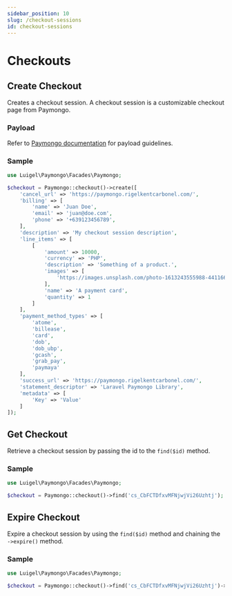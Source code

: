 ```yaml
---
sidebar_position: 10
slug: /checkout-sessions
id: checkout-sessions
---
```


# Checkouts

## Create Checkout

Creates a checkout session. A checkout session is a customizable checkout page from Paymongo.

### Payload

Refer to [Paymongo documentation](https://developers.paymongo.com/reference/checkout-session-resource) for payload guidelines.

### Sample

```php
use Luigel\Paymongo\Facades\Paymongo;

$checkout = Paymongo::checkout()->create([
    'cancel_url' => 'https://paymongo.rigelkentcarbonel.com/',
    'billing' => [
        'name' => 'Juan Doe',
        'email' => 'juan@doe.com',
        'phone' => '+639123456789',
    ],
    'description' => 'My checkout session description',
    'line_items' => [
        [
            'amount' => 10000,
            'currency' => 'PHP',
            'description' => 'Something of a product.',
            'images' => [
                'https://images.unsplash.com/photo-1613243555988-441166d4d6fd?ixlib=rb-4.0.3&ixid=MnwxMjA3fDB8MHxwaG90by1wYWdlfHx8fGVufDB8fHx8&auto=format&fit=crop&w=1170&q=80'
            ],
            'name' => 'A payment card',
            'quantity' => 1
        ]
    ],
    'payment_method_types' => [
        'atome',
        'billease',
        'card',
        'dob',
        'dob_ubp',
        'gcash',
        'grab_pay', 
        'paymaya'
    ],
    'success_url' => 'https://paymongo.rigelkentcarbonel.com/',
    'statement_descriptor' => 'Laravel Paymongo Library',
    'metadata' => [
        'Key' => 'Value'
    ]
]);
```

## Get Checkout

Retrieve a checkout session by passing the id to the `find($id)` method.

### Sample

```php
use Luigel\Paymongo\Facades\Paymongo;

$checkout = Paymongo::checkout()->find('cs_CbFCTDfxvMFNjwjVi26Uzhtj');
```

## Expire Checkout

Expire a checkout session by using the `find($id)` method and chaining the `->expire()` method.

### Sample

```php
use Luigel\Paymongo\Facades\Paymongo;

$checkout = Paymongo::checkout()->find('cs_CbFCTDfxvMFNjwjVi26Uzhtj')->expire();
```